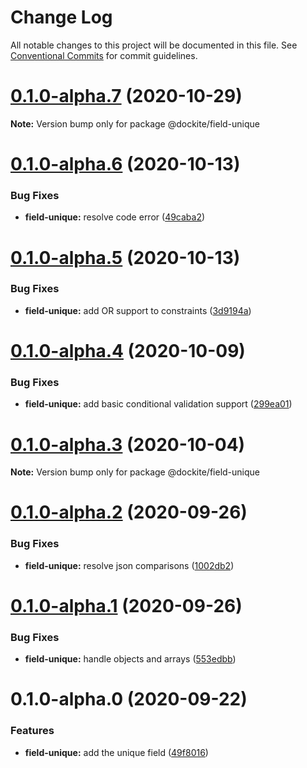 # Change Log

All notable changes to this project will be documented in this file.
See [Conventional Commits](https://conventionalcommits.org) for commit guidelines.

# [0.1.0-alpha.7](https://github.com/dockite/dockite/compare/@dockite/field-unique@0.1.0-alpha.6...@dockite/field-unique@0.1.0-alpha.7) (2020-10-29)

**Note:** Version bump only for package @dockite/field-unique





# [0.1.0-alpha.6](https://github.com/dockite/dockite/compare/@dockite/field-unique@0.1.0-alpha.5...@dockite/field-unique@0.1.0-alpha.6) (2020-10-13)


### Bug Fixes

* **field-unique:** resolve code error ([49caba2](https://github.com/dockite/dockite/commit/49caba213ac8d1b32d837926b0e86e2994510086))





# [0.1.0-alpha.5](https://github.com/dockite/dockite/compare/@dockite/field-unique@0.1.0-alpha.4...@dockite/field-unique@0.1.0-alpha.5) (2020-10-13)


### Bug Fixes

* **field-unique:** add OR support to constraints ([3d9194a](https://github.com/dockite/dockite/commit/3d9194adcc852eb41156cc49e824b508e2c67db8))





# [0.1.0-alpha.4](https://github.com/dockite/dockite/compare/@dockite/field-unique@0.1.0-alpha.3...@dockite/field-unique@0.1.0-alpha.4) (2020-10-09)


### Bug Fixes

* **field-unique:** add basic conditional validation support ([299ea01](https://github.com/dockite/dockite/commit/299ea016771919dc27f6c176d75198037b0a6b74))





# [0.1.0-alpha.3](https://github.com/dockite/dockite/compare/@dockite/field-unique@0.1.0-alpha.2...@dockite/field-unique@0.1.0-alpha.3) (2020-10-04)

**Note:** Version bump only for package @dockite/field-unique





# [0.1.0-alpha.2](https://github.com/dockite/dockite/compare/@dockite/field-unique@0.1.0-alpha.1...@dockite/field-unique@0.1.0-alpha.2) (2020-09-26)


### Bug Fixes

* **field-unique:** resolve json comparisons ([1002db2](https://github.com/dockite/dockite/commit/1002db2a6ca96caff1e7861c60333799e5a0973f))





# [0.1.0-alpha.1](https://github.com/dockite/dockite/compare/@dockite/field-unique@0.1.0-alpha.0...@dockite/field-unique@0.1.0-alpha.1) (2020-09-26)


### Bug Fixes

* **field-unique:** handle objects and arrays ([553edbb](https://github.com/dockite/dockite/commit/553edbbd9a9d361c05c9095d7eb9742b15a67780))





# 0.1.0-alpha.0 (2020-09-22)


### Features

* **field-unique:** add the unique field ([49f8016](https://github.com/dockite/dockite/commit/49f80168db04ddd282bcc090ddccdbf592df45e1))
